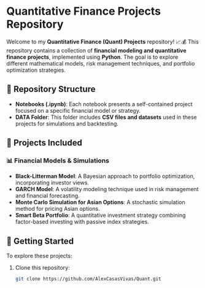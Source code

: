 # Quantitative Finance Projects Repository

Welcome to my **Quantitative Finance (Quant) Projects** repository! 📈💰 This repository contains a collection of **financial modeling and quantitative finance projects**, implemented using **Python**. The goal is to explore different mathematical models, risk management techniques, and portfolio optimization strategies.

## 📂 Repository Structure
- **Notebooks (.ipynb)**: Each notebook presents a self-contained project focused on a specific financial model or strategy.
- **DATA Folder**: This folder includes **CSV files and datasets** used in these projects for simulations and backtesting.

## 📌 Projects Included
### 📊 Financial Models & Simulations
- **Black-Litterman Model**: A Bayesian approach to portfolio optimization, incorporating investor views.
- **GARCH Model**: A volatility modeling technique used in risk management and financial forecasting.
- **Monte Carlo Simulation for Asian Options**: A stochastic simulation method for pricing Asian options.
- **Smart Beta Portfolio**: A quantitative investment strategy combining factor-based investing with passive index strategies.

## 🚀 Getting Started
To explore these projects:

1. Clone this repository:
   ```bash
   git clone https://github.com/AlexCasasVivas/Quant.git
